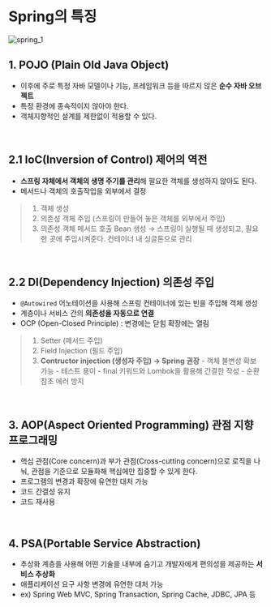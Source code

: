 # Spring의 특징
![spring_1](https://github.com/EunsilSon/dev-note/assets/46162801/df5073b7-d79f-4a33-8666-8a5816a32cd4)

## 1. POJO (Plain Old Java Object)
- 이후에 주로 특정 자바 모델이나 기능, 프레임워크 등을 따르지 않은 **순수 자바 오브젝트**
- 특정 환경에 종속적이지 않아야 한다.
- 객체지향적인 설계를 제한없이 적용할 수 있다.

<br>

## 2.1 IoC(Inversion of Control) 제어의 역전
- **스프링 자체에서 객체의 생명 주기를 관리**해 필요한 객체를 생성하지 않아도 된다.
- 메서드나 객체의 호출작업을 외부에서 결정

> 1. 객체 생성
> 2. 의존성 객체 주입 (스프링이 만들어 놓은 객체를 외부에서 주입)
> 3. 의존성 객체 메서드 호출
> Bean 생성 → 스프링이 실행될 때 생성되고, 필요한 곳에 주입시켜준다. 컨테이너 내 싱글톤으로 관리

<br>

## 2.2 DI(Dependency Injection) 의존성 주입
- `@Autowired` 어노테이션을 사용해 스프링 컨테이너에 있는 빈을 주입해 객체 생성
- 계층이나 서비스 간의 **의존성을 자동으로 연결**
- OCP (Open-Closed Principle) : 변경에는 닫힘 확장에는 열림

>1. Setter (메서드 주입)
>2. Field Injection (필드 주입)
>3. **Contructor injection (생성자 주입) → Spring 권장**
    - 객체 불변성 확보 가능
    - 테스트 용이
    - final 키워드와 Lombok을 활용해 간결한 작성
    - 순환 참조 에러 방지

<br>

## 3. AOP(Aspect Oriented Programming) 관점 지향 프로그래밍
- 핵심 관점(Core concern)과 부가 관점(Cross-cutting concern)으로 로직을 나눠, 관점을 기준으로 모듈화해 핵심에만 집중할 수 있게 한다.
- 프로그램의 변경과 확장에 유연한 대처 가능
- 코드 간결성 유지
- 코드 재사용

<br>

## 4. PSA(Portable Service Abstraction)
- 추상화 계층을 사용해 어떤 기술을 내부에 숨기고 개발자에게 편의성을 제공하는 **서비스 추상화**
- 애플리케이션 요구 사항 변경에 유연한 대처 가능
- ex) Spring Web MVC, Spring Transaction, Spring Cache, JDBC, JPA 등